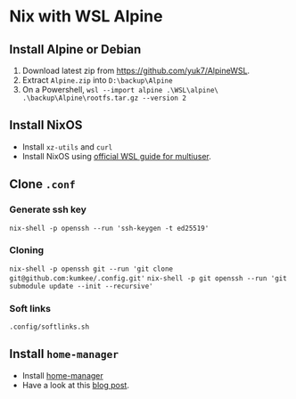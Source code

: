 # Nix with WSL Alpine

## Install Alpine or Debian
1. Download latest zip from https://github.com/yuk7/AlpineWSL.
2. Extract `Alpine.zip` into `D:\backup\Alpine`
3. On a Powershell, `wsl --import alpine .\WSL\alpine\ .\backup\Alpine\rootfs.tar.gz --version 2`

## Install NixOS
- Install `xz-utils` and `curl`
- Install NixOS using [official WSL guide for multiuser](https://nixos.org/download.html#nix-install-windows).

## Clone `.conf`

### Generate ssh key
`nix-shell -p openssh --run 'ssh-keygen -t ed25519'`
### Cloning

`nix-shell -p openssh git --run 'git clone git@github.com:kumkee/.config.git'`
`nix-shell -p git openssh --run 'git submodule update --init --recursive'`

### Soft links
`.config/softlinks.sh`


## Install `home-manager`
- Install [home-manager](https://nix-community.github.io/home-manager/index.html#ch-installation)
- Have a look at this [blog post](https://cbailey.co.uk/posts/a_minimal_nix_development_environment_on_wsl).
